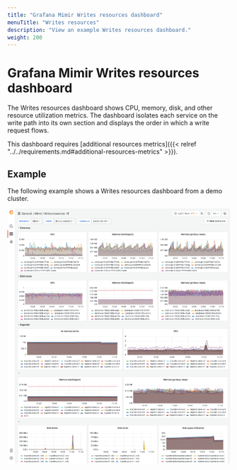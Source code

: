 ```yaml
---
title: "Grafana Mimir Writes resources dashboard"
menuTitle: "Writes resources"
description: "View an example Writes resources dashboard."
weight: 200
---
```


# Grafana Mimir Writes resources dashboard

The Writes resources dashboard shows CPU, memory, disk, and other resource utilization metrics.
The dashboard isolates each service on the write path into its own section and displays the order in which a write request flows.

This dashboard requires [additional resources metrics]({{< relref "../../requirements.md#additional-resources-metrics" >}}).

## Example

The following example shows a Writes resources dashboard from a demo cluster.

![Grafana Mimir writes resources dashboard](mimir-writes-resources.png)
